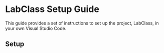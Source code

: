 # LabClass Setup Guide

This guide provides a set of instructions to set up the project, LabClass, in your own Visual Studio Code.

## Setup


